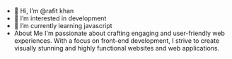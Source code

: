 - 👋 Hi, I’m @rafit khan
- 👀 I’m interested in development
- 🌱 I’m currently learning javascript
- About Me
I'm passionate about crafting engaging and user-friendly web experiences. With a focus on front-end development, I strive to create visually stunning and highly functional websites and web applications.

<!---
rafitkhan/rafitkhan is a ✨ special ✨ repository because its `README.md` (this file) appears on your GitHub profile.
You can click the Preview link to take a look at your changes.
--->
